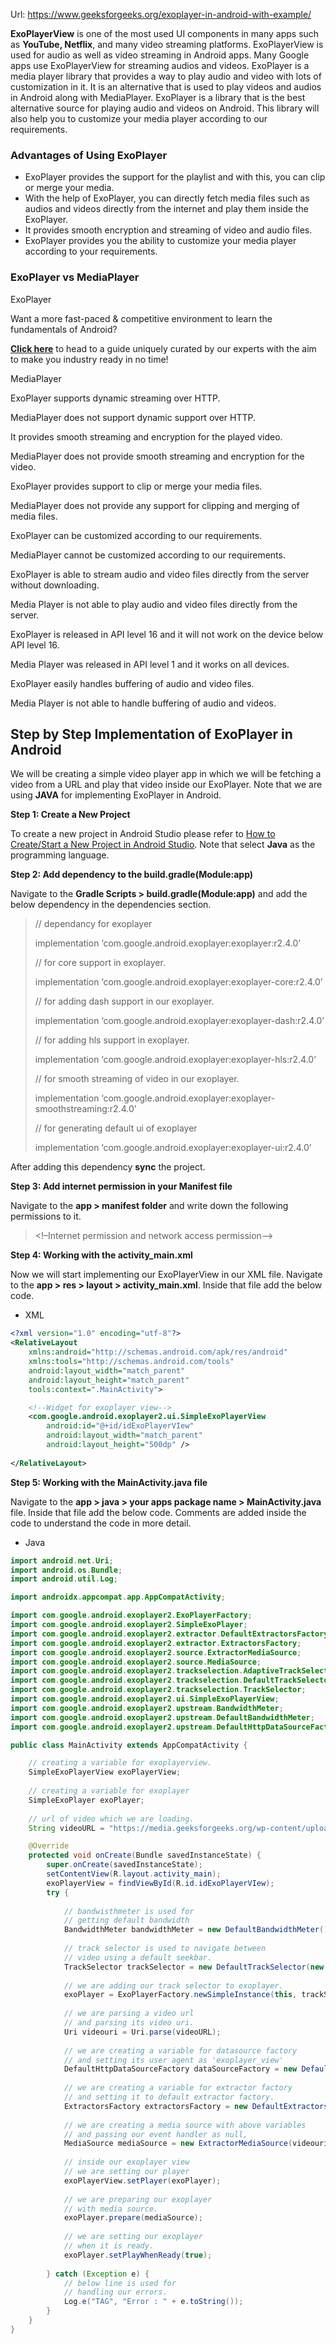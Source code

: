 Url: https://www.geeksforgeeks.org/exoplayer-in-android-with-example/

**ExoPlayerView** is one of the most used UI components in many apps such as **YouTube, Netflix**, and many video streaming platforms. ExoPlayerView is used for audio as well as video streaming in Android apps. Many Google apps use ExoPlayerView for streaming audios and videos. ExoPlayer is a media player library that provides a way to play audio and video with lots of customization in it. It is an alternative that is used to play videos and audios in Android along with MediaPlayer. ExoPlayer is a library that is the best alternative source for playing audio and videos on Android. This library will also help you to customize your media player according to our requirements. 

### Advantages of Using ExoPlayer

-   ExoPlayer provides the support for the playlist and with this, you can clip or merge your media.
-   With the help of ExoPlayer, you can directly fetch media files such as audios and videos directly from the internet and play them inside the ExoPlayer.
-   It provides smooth encryption and streaming of video and audio files.
-   ExoPlayer provides you the ability to customize your media player according to your requirements.

### ExoPlayer vs MediaPlayer 

ExoPlayer

Want a more fast-paced & competitive environment to learn the fundamentals of Android?

[**Click here**](https://practice.geeksforgeeks.org/courses/fundamentals-android-dev?utm_source=GeeksforGeeks&utm_medium=Text&utm_campaign=GFG_Article_Bottom_Text_Android) to head to a guide uniquely curated by our experts with the aim to make you industry ready in no time!

MediaPlayer

ExoPlayer supports dynamic streaming over HTTP.

MediaPlayer does not support dynamic support over HTTP. 

It provides smooth streaming and encryption for the played video. 

MediaPlayer does not provide smooth streaming and encryption for the video.

ExoPlayer provides support to clip or merge your media files. 

MediaPlayer does not provide any support for clipping and merging of media files. 

ExoPlayer can be customized according to our requirements. 

MediaPlayer cannot be customized according to our requirements. 

ExoPlayer is able to stream audio and video files directly from the server without downloading. 

Media Player is not able to play audio and video files directly from the server. 

ExoPlayer is released in API level 16 and it will not work on the device below API level 16.

Media Player was released in API level 1 and it works on all devices. 

ExoPlayer easily handles buffering of audio and video files. 

Media Player is not able to handle buffering of audio and videos.

## Step by Step Implementation of ExoPlayer in Android

We will be creating a simple video player app in which we will be fetching a video from a URL and play that video inside our ExoPlayer. Note that we are using **JAVA** for implementing ExoPlayer in Android. 

  

  

**Step 1: Create a New Project**

To create a new project in Android Studio please refer to [How to Create/Start a New Project in Android Studio](https://www.geeksforgeeks.org/android-how-to-create-start-a-new-project-in-android-studio/). Note that select **Java** as the programming language.

**Step 2: Add dependency to the build.gradle(Module:app)**

Navigate to the **Gradle Scripts > build.gradle(Module:app)** and add the below dependency in the dependencies section. 

> // dependancy for exoplayer
> 
> implementation ‘com.google.android.exoplayer:exoplayer:r2.4.0’
> 
> // for core support in exoplayer.
> 
> implementation ‘com.google.android.exoplayer:exoplayer-core:r2.4.0’
> 
>   
>   
> 
> // for adding dash support in our exoplayer.
> 
> implementation ‘com.google.android.exoplayer:exoplayer-dash:r2.4.0’
> 
> // for adding hls support in exoplayer.
> 
> implementation ‘com.google.android.exoplayer:exoplayer-hls:r2.4.0’
> 
> // for smooth streaming of video in our exoplayer.
> 
> implementation ‘com.google.android.exoplayer:exoplayer-smoothstreaming:r2.4.0’
> 
> // for generating default ui of exoplayer
> 
> implementation ‘com.google.android.exoplayer:exoplayer-ui:r2.4.0’

After adding this dependency **sync** the project.

**Step 3: Add internet permission in your Manifest file**

Navigate to the **app > manifest folder** and write down the following permissions to it. 

> <!–Internet permission and network access permission–>
> 
> <uses-permission android:name=”android.permission.INTERNET”/>
> 
> <uses-permission android:name=”android.permission.ACCESS_NETWORK_STATE”/>

**Step 4: Working with the activity_main.xml**

Now we will start implementing our ExoPlayerView in our XML file. Navigate to the **app > res > layout > activity_main.xml**. Inside that file add the below code.

-   XML

```xml
<?xml version="1.0" encoding="utf-8"?>
<RelativeLayout
	xmlns:android="http://schemas.android.com/apk/res/android"
	xmlns:tools="http://schemas.android.com/tools"
	android:layout_width="match_parent"
	android:layout_height="match_parent"
	tools:context=".MainActivity">

	<!--Widget for exoplayer view-->
	<com.google.android.exoplayer2.ui.SimpleExoPlayerView
		android:id="@+id/idExoPlayerVIew"
		android:layout_width="match_parent"
		android:layout_height="500dp" />
	
</RelativeLayout>
```

**Step 5: Working with the MainActivity.java file**

Navigate to the **app > java > your apps package name > MainActivity.java** file. Inside that file add the below code. Comments are added inside the code to understand the code in more detail.

-   Java

```java
import android.net.Uri;
import android.os.Bundle;
import android.util.Log;

import androidx.appcompat.app.AppCompatActivity;

import com.google.android.exoplayer2.ExoPlayerFactory;
import com.google.android.exoplayer2.SimpleExoPlayer;
import com.google.android.exoplayer2.extractor.DefaultExtractorsFactory;
import com.google.android.exoplayer2.extractor.ExtractorsFactory;
import com.google.android.exoplayer2.source.ExtractorMediaSource;
import com.google.android.exoplayer2.source.MediaSource;
import com.google.android.exoplayer2.trackselection.AdaptiveTrackSelection;
import com.google.android.exoplayer2.trackselection.DefaultTrackSelector;
import com.google.android.exoplayer2.trackselection.TrackSelector;
import com.google.android.exoplayer2.ui.SimpleExoPlayerView;
import com.google.android.exoplayer2.upstream.BandwidthMeter;
import com.google.android.exoplayer2.upstream.DefaultBandwidthMeter;
import com.google.android.exoplayer2.upstream.DefaultHttpDataSourceFactory;

public class MainActivity extends AppCompatActivity {

	// creating a variable for exoplayerview.
	SimpleExoPlayerView exoPlayerView;
	
	// creating a variable for exoplayer
	SimpleExoPlayer exoPlayer;
	
	// url of video which we are loading.
	String videoURL = "https://media.geeksforgeeks.org/wp-content/uploads/20201217163353/Screenrecorder-2020-12-17-16-32-03-350.mp4";

	@Override
	protected void onCreate(Bundle savedInstanceState) {
		super.onCreate(savedInstanceState);
		setContentView(R.layout.activity_main);
		exoPlayerView = findViewById(R.id.idExoPlayerVIew);
		try {
			
			// bandwisthmeter is used for
			// getting default bandwidth
			BandwidthMeter bandwidthMeter = new DefaultBandwidthMeter();
			
			// track selector is used to navigate between
			// video using a default seekbar.
			TrackSelector trackSelector = new DefaultTrackSelector(new AdaptiveTrackSelection.Factory(bandwidthMeter));
			
			// we are adding our track selector to exoplayer.
			exoPlayer = ExoPlayerFactory.newSimpleInstance(this, trackSelector);
			
			// we are parsing a video url
			// and parsing its video uri.
			Uri videouri = Uri.parse(videoURL);
			
			// we are creating a variable for datasource factory
			// and setting its user agent as 'exoplayer_view'
			DefaultHttpDataSourceFactory dataSourceFactory = new DefaultHttpDataSourceFactory("exoplayer_video");
			
			// we are creating a variable for extractor factory
			// and setting it to default extractor factory.
			ExtractorsFactory extractorsFactory = new DefaultExtractorsFactory();
			
			// we are creating a media source with above variables
			// and passing our event handler as null,
			MediaSource mediaSource = new ExtractorMediaSource(videouri, dataSourceFactory, extractorsFactory, null, null);
			
			// inside our exoplayer view
			// we are setting our player
			exoPlayerView.setPlayer(exoPlayer);
			
			// we are preparing our exoplayer
			// with media source.
			exoPlayer.prepare(mediaSource);
			
			// we are setting our exoplayer
			// when it is ready.
			exoPlayer.setPlayWhenReady(true);
			
		} catch (Exception e) {
			// below line is used for
			// handling our errors.
			Log.e("TAG", "Error : " + e.toString());
		}
	}
}
```
